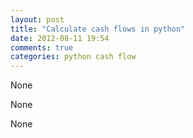 ```yaml
---
layout: post
title: "Calculate cash flows in python"
date: 2012-08-11 19:54
comments: true
categories: python cash flow
---
```


None


None


None

